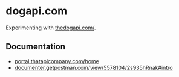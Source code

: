 # dogapi.com

Experimenting with [thedogapi.com/](https://thedogapi.com/).

## Documentation

* [portal.thatapicompany.com/home](https://portal.thatapicompany.com/home)
* [documenter.getpostman.com/view/5578104/2s935hRnak#intro](https://documenter.getpostman.com/view/5578104/2s935hRnak#intro)
